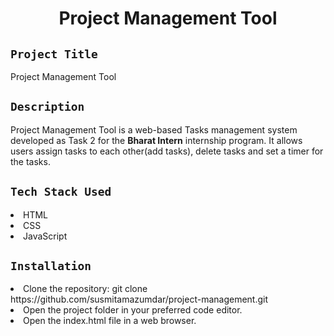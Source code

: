 <h1 align="center">
  <a href="# Project Management Tool"></a>
  Project Management Tool
</h1>

## `Project Title`
Project Management Tool

## `Description`
Project Management Tool is a web-based Tasks management system developed as Task 2 for the **Bharat Intern** internship program. It allows users assign tasks to each other(add tasks), delete tasks and set a timer for the tasks. 

## `Tech Stack Used`
<li>HTML</li>
<li>CSS</li>
<li>JavaScript</li>

## `Installation`
<li>Clone the repository: git clone https://github.com/susmitamazumdar/project-management.git </li>
<li>Open the project folder in your preferred code editor.</li>
<li>Open the index.html file in a web browser.</li>
